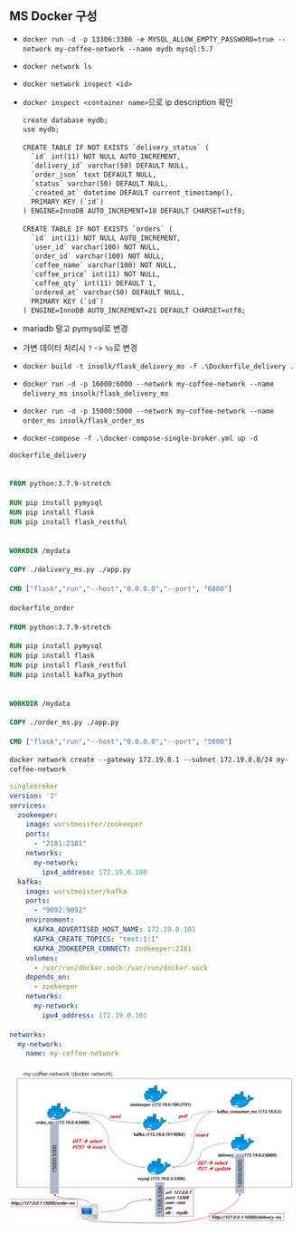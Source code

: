 ## MS Docker 구성

- `docker run -d -p 13306:3306 -e MYSQL_ALLOW_EMPTY_PASSWORD=true --network my-coffee-network --name mydb mysql:5.7`

- `docker network ls`

- `docker network inspect <id>`

- `docker inspect <container name>`으로 ip description 확인

  ```mysql
  create database mydb;
  use mydb;
  
  CREATE TABLE IF NOT EXISTS `delivery_status` (
    `id` int(11) NOT NULL AUTO_INCREMENT,
    `delivery_id` varchar(50) DEFAULT NULL,
    `order_json` text DEFAULT NULL,
    `status` varchar(50) DEFAULT NULL,
    `created_at` datetime DEFAULT current_timestamp(),
    PRIMARY KEY (`id`)
  ) ENGINE=InnoDB AUTO_INCREMENT=18 DEFAULT CHARSET=utf8;
  
  CREATE TABLE IF NOT EXISTS `orders` (
    `id` int(11) NOT NULL AUTO_INCREMENT,
    `user_id` varchar(100) NOT NULL,
    `order_id` varchar(100) NOT NULL,
    `coffee_name` varchar(100) NOT NULL,
    `coffee_price` int(11) NOT NULL,
    `coffee_qty` int(11) DEFAULT 1,
    `ordered_at` varchar(50) DEFAULT NULL,
    PRIMARY KEY (`id`)
  ) ENGINE=InnoDB AUTO_INCREMENT=21 DEFAULT CHARSET=utf8;
  
  ```

- mariadb 말고 pymysql로 변경

- 가변 데이터 처리시 `?` -> `%s`로 변경

- `docker build -t insolk/flask_delivery_ms -f .\Dockerfile_delivery .`

- `docker run -d -p 16000:6000 --network my-coffee-network --name delivery_ms insolk/flask_delivery_ms`

- `docker run -d -p 15000:5000 --network my-coffee-network --name order_ms insolk/flask_order_ms`

- `docker-compose -f .\docker-compose-single-broker.yml up -d `

```dockerfile
dockerfile_delivery


FROM python:3.7.9-stretch

RUN pip install pymysql
RUN pip install flask
RUN pip install flask_restful


WORKDIR /mydata

COPY ./delivery_ms.py ./app.py

CMD ["flask","run","--host","0.0.0.0","--port", "6000"]

dockerfile_order

FROM python:3.7.9-stretch

RUN pip install pymysql
RUN pip install flask
RUN pip install flask_restful
RUN pip install kafka_python


WORKDIR /mydata

COPY ./order_ms.py ./app.py

CMD ["flask","run","--host","0.0.0.0","--port", "5000"]


```

`docker network create --gateway 172.19.0.1 --subnet 172.19.0.0/24 my-coffee-network`

```yaml
singlebroker
version: '2'
services:
  zookeeper:
    image: wurstmeister/zookeeper
    ports:
      - "2181:2181"
    networks:
      my-network:
        ipv4_address: 172.19.0.100
  kafka:
    image: wurstmeister/kafka
    ports:
      - "9092:9092"
    environment:
      KAFKA_ADVERTISED_HOST_NAME: 172.19.0.101
      KAFKA_CREATE_TOPICS: "test:1:1"
      KAFKA_ZOOKEEPER_CONNECT: zookeeper:2181
    volumes:
      - /var/run/docker.sock:/var/run/docker.sock
    depends_on:
      - zookeeper
    networks:
      my-network:
        ipv4_address: 172.19.0.101

networks:
  my-network:
    name: my-coffee-network
```



![image-20210407163357197](img.assets/image-20210407163357197.png)